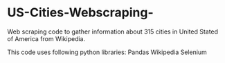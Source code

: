 # US-Cities-Webscraping-
Web scraping code to gather information about  315 cities in United  Stated of America from Wikipedia.

This code uses following python libraries:
Pandas
Wikipedia
Selenium
